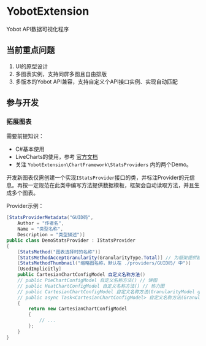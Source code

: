 # YobotExtension

Yobot API数据可视化程序

## 当前重点问题

1. UI的原型设计
2. 多图表实例，支持同屏多图且自由排版
3. 多版本的Yobot API兼容，支持自定义个API接口实例、实现自动匹配

## 参与开发

### 拓展图表

需要前提知识：

* C#基本使用
* LiveCharts的使用，参考 [官方文档](https://lvcharts.net/App/examples/v1/wpf/Basics)
* 关注 `YobotExtension\ChartFramework\StatsProviders` 内的两个Demo。

开发新图表仅需创建一个实现`IStatsProvider`接口的类，并标注Provider的元信息。再按一定规范在此类中编写方法提供数据模板，框架会自动读取方法，并且生成多个图表。

Provider示例：

```csharp
[StatsProviderMetadata("GUID码",
    Author = "作者名",
    Name = "类型名称",
    Description = "类型描述")]
public class DemoStatsProvider : IStatsProvider
{
    [StatsMethod("图表选择时的名称")]
    [StatsMethodAcceptGranularity(GranularityType.Total)] // 为框架提供建议搜索的包含条件
    [StatsMethodThumbnail("缩略图名称，默认在 ./providers/GUID码/ 中")]
    [UsedImplicitly]
    public CartesianChartConfigModel 自定义名称方法()
    // public PieChartConfigModel 自定义名称方法() // 饼图
    // public HeatChartConfigModel 自定义名称方法() // 热力图
    // public CartesianChartConfigModel 自定义名称方法(GranularityModel granularity) // 调用时搜索条件
    // public async Task<CartesianChartConfigModel> 自定义名称方法(GranularityModel granularity) // 异步
    {
        return new CartesianChartConfigModel
        {
            // ...
        };
    }
}
```
